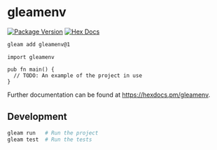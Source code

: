 # gleamenv

[![Package Version](https://img.shields.io/hexpm/v/gleamenv)](https://hex.pm/packages/gleamenv)
[![Hex Docs](https://img.shields.io/badge/hex-docs-ffaff3)](https://hexdocs.pm/gleamenv/)

```sh
gleam add gleamenv@1
```
```gleam
import gleamenv

pub fn main() {
  // TODO: An example of the project in use
}
```

Further documentation can be found at <https://hexdocs.pm/gleamenv>.

## Development

```sh
gleam run   # Run the project
gleam test  # Run the tests
```
